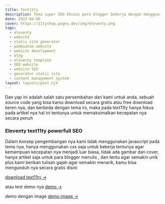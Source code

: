 ```yaml
---
title: Text11ty 
description: Tema super SEO khusus para blogger bekerja dengan menggunakan text11ty.
date: 2022-04-06
cover: https://11tyshop.pages.dev/img/eleventy.png
tags:
  - eleventy
  - website
  - static site generator
  - pembuatan website
  - website development
  - blog
  - eleventy template
  - SEO website
  - website SEO
  - generator static site
  - content management system
layout: layouts/post.njk
---
```


Dan yap ini adalah salah satu persembahan dari kami untuk anda, sebuah source code yang bisa kamu download secara gratis atau free download keren nya, dan berbeda dengan tema ini, maka pada text11ty hanya fokus pada artikel nya hal ini tentunya untuk memaksimalkan kecepatan nya secara penuh

### Eleventy text11ty powerfull SEO

Dalam konsep pengembangan nya kami tidak menggunakan javascript pada tema nya, hanya menggunakan css saja untuk bekerja tentunya agar kemampuan kecepatan nya menjadi luar biasa, tidak ada gambar dan cover, hanya artikel saja untuk para blogger menulis , dan tentu agar semakin unik plus kami berikan tulisan gajah agar semakin menarik, kamu bisa mengunduh nya secara gratis disini

[download text11ty →](https://github.com/mesinkasir/text11ty)

atau test demo nya [demo →](https://text11ty.pages.dev/)

demo dengan image [demo image →](https://eleventy.web.app/)
